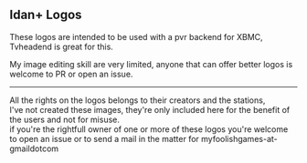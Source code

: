 Idan+ Logos
---------------------------------------------------

These logos are intended to be used with a pvr backend for XBMC, Tvheadend is great for this.   

My image editing skill are very limited, anyone that can offer better logos is welcome to PR or open an issue.   


-----------------------------------------------------------------------------

All the rights on the logos belongs to their creators and the stations,  
I've not created these images, they're only included here for the benefit of the users and not for misuse.  
if you're the rightfull owner of one or more of these logos you're welcome to open an issue or to send a mail in the matter for myfoolishgames-at-gmaildotcom

